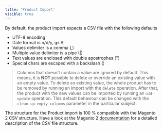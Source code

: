 ```yaml
---
title: 'Product Import'
visible: true
---
```


By default, the product import expects a CSV file with the following defaults

* UTF-8 encoding
* Date format is n/d/y, g:i A
* Values delimiter is a comma (,)
* Multiple value delimiter is a pipe (|)
* Text values are enclosed with double apostrophes (")
* Special chars are escaped with a backslash (\)

> Columns that doesn't contain a value are ignored by default. This means, it is **NOT** possible to delete or override an existing value with an empty value. To delete an existing value, the whole product has to be removed by running an import with the `delete` operation. After that, the product with the new values can be imported by running an `add-update` operation. This default behaviour can be changed with the `clean-up-empty-columns` parameter in the particular subject.

The structure for the Product import is 100 % compatible with the Magento 2 CSV structure. Have a look at the Magento 2 [documentation](http://docs.magento.com/m2/ce/user_guide/system/data-attributes-product.html) for a detailed description of the CSV file structure.